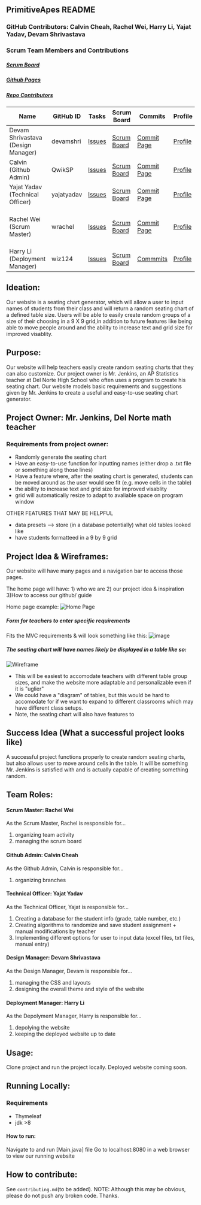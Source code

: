 ## PrimitiveApes README

### GitHub Contributors: Calvin Cheah, Rachel Wei, Harry Li, Yajat Yadav, Devam Shrivastava

### Scrum Team Members and Contributions
##### [Scrum Board](https://github.com/wrachel/PrimitiveApes/projects/2) 
##### [Github Pages](https://wrachel.github.io/PrimitiveApes/)
##### [Repo Contributors](https://github.com/wrachel/PrimitiveApes/graphs/contributors) 

| Name            | GitHub ID | Tasks | Scrum Board | Commits | Profile | Individual Repl.it |
| --------------- | --------- | ----- | ----------- | ------- | ------- | ------------------ |
Devam Shrivastava (Design Manager) | devamshri | [Issues](https://github.com/wrachel/PrimitiveApes/projects/2?card_filter_query=assignee%3Adevamshri) | [Scrum Board](https://github.com/wrachel/PrimitiveApes/projects/2?card_filter_query=assignee%3Adevamshri) | [Commit Page](https://github.com/wrachel/PrimitiveApes/commits?author=devamshri)| [Profile](https://github.com/devamshri) | [Repl](https://replit.com/@D3vIs4G0d/Tri3DevamChallenges) & [INDIVIDUAL GITHUB PAGES](https://github.com/devamshri/Tri_3_Devam_Challenges/) |
Calvin (Github Admin) | QwikSP | [Issues](https://github.com/wrachel/PrimitiveApes/projects/2?card_filter_query=assignee%3Aqwiksp) | [Scrum Board](https://github.com/yajatyadav/intellijs/projects/1?card_filter_query=assignee%3A1855387) | [Commit Page](https://github.com/wrachel/PrimitiveApes/commits?author=QwikSP) | [Profile](https://github.com/QwikSP) | [Repl](https://replit.com/github/QwikSP/CSA-Tri-3) |
Yajat Yadav (Technical Officer) | yajatyadav | [Issues](https://github.com/wrachel/PrimitiveApes/labels/Yajat%20Yadav) | [Scrum Board](https://github.com/wrachel/PrimitiveApes/projects/2?card_filter_query=assignee%3Ayajatyadav) | [Commit Page](https://github.com/wrachel/PrimitiveApes/commits?author=yajatyadav) | [Profile](https://github.com/yajatyadav) | [Add Repl]() |
Rachel Wei (Scrum Master) | wrachel | [Issues](https://github.com/wrachel/PrimitiveApes/issues?q=assignee%3Awrachel) | [Scrum Board](https://github.com/wrachel/PrimitiveApes/projects/2?card_filter_query=assignee%3Awrachel) | [Commit Page](https://github.com/wrachel/PrimitiveApes/commits?author=wrachel) | [Profile](https://github.com/wrachel/PrimitiveApes/commits?author=wrachel) | [INDIVIDUAL Repl](https://replit.com/@RachelWei1/Data-Structures-Indiv#Main.java) & [INDIVIDUAL GITHUB PAGES](https://wrachel.github.io/tri3Individual/) |
Harry Li (Deployment Manager) | wiz124 | [Issues](https://github.com/yajatyadav/intellijs/issues/assigned/macddmac) | [Scrum Board](https://github.com/yajatyadav/intellijs/projects/1?card_filter_query=assignee%3Amacddmac) | [Commmits](https://github.com/yajatyadav/intellijs/commits?author=wiz124) | [Profile](https://github.com/wiz124) | [Repl](https://replit.com/@HarryLi11/individual#.replit)[jekyll](https://wiz124.github.io/individual/) |


## Ideation:
Our website is a seating chart generator, which will allow a user to input names of students from their class and will return a random seating chart of a defined table size. Users will be able to easily create random groups of a size of their choosing in a 9 X 9 grid,in addition to future features like being able to move people around and the ability to increase text and grid size for improved visablity. 

## Purpose:
Our website will help teachers easily create random seating charts that they can also customize. Our project owner is Mr. Jenkins, an AP Statistics teacher at Del Norte High School who often uses a program to create his seating chart. Our website models basic requirements and suggestions given by Mr. Jenkins to create a useful and easy-to-use seating chart generator. 

## Project Owner: Mr. Jenkins, Del Norte math teacher

### Requirements from project owner:
* Randomly generate the seating chart
* Have an easy-to-use function for inputting names (either drop a .txt file or something along those lines)
* Have a feature where, after the seating chart is generated, students can be moved around as the user would see fit (e.g. move cells in the table)
* the ability to increase text and grid size for improved visablity
* grid will automatically resize to adapt to avaliable space on program window

OTHER FEATURES THAT MAY BE HELPFUL
* data presets --> store (in a database potentially) what old tables looked like 
* have students formatteed in a 9 by 9 grid


## Project Idea & Wireframes:

Our website will have many pages and a navigation bar to access those pages.

The home page will have: 1) who we are       2) our project idea & inspiration     3)How to access our github/ guide

Home page example:
![Home Page](https://user-images.githubusercontent.com/40574565/157780123-ac5e6886-6f5c-4720-9def-595de35d1a04.png)

##### Form for teachers to enter specific requirements
Fits the MVC requirements & will look something like this: 
![image](https://user-images.githubusercontent.com/40574565/157780850-ff6eaabb-3362-40e0-8381-f889e46ac0ad.png)


##### The seating chart will have names likely  be displayed in a table like so:
![Wireframe](https://user-images.githubusercontent.com/40574565/157778515-ca146e92-d57d-4f29-892b-785428cdd2e3.jpeg)
* This will be easiest to accomodate teachers with different table group sizes, and make the website more adaptable and personalizable even if it is "uglier"
* We could have a "diagram" of tables, but this would be hard to accomodate for if we want to expand to different classrooms which may have different class setups.
* Note, the seating chart will also have features to 

## Success Idea (What a successful project looks like)
A successful project functions properly to create random seating charts, but also allows user to move around cells in the table. It will be something Mr. Jenkins is satisfied with and is actually capable of creating something random. 

## Team Roles:
#### Scrum Master: Rachel Wei
As the Scrum Master, Rachel is responsible for...
1. organizing team activity
2. managing the scrum board
#### Github Admin: Calvin Cheah
As the Github Admin, Calvin is responsible for...
1. organizing branches
#### Technical Officer: Yajat Yadav
As the Technical Officer, Yajat is responsible for...
1. Creating a database for the student info (grade, table number, etc.)
2. Creating algorithms to randomize and save student assignment + manual modifications by teacher
4. Implementing different options for user to input data (excel files, txt files, manual entry)
#### Design Manager: Devam Shrivastava
As the Design Manager, Devam is responsible for...
1. managing the CSS and layouts
2. designing the overall theme and style of the website
#### Deployment Manager: Harry Li
As the Depolyment Manager, Harry is responsible for...
1. depolying the website
2. keeping the deployed website up to date

## Usage:
Clone project and run the project locally. Deployed website coming soon.

## Running Locally:
### Requirements
* Thymeleaf
* jdk >8
#### How to run:
Navigate to and run [Main.java] file 
Go to localhost:8080 in a web browser to view our running website

## How to contribute: 
See `contributing.md`(to be added).
NOTE: Although this may be obvious, please do not push any broken code. Thanks. 

